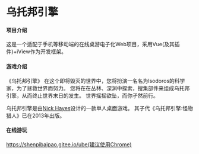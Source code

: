 # 乌托邦引擎

#### 项目介绍
这是一个适配于手机等移动端的在线桌游电子化Web项目，采用Vue(及其插件)+iView作为开发框架。

#### 游戏介绍
《乌托邦引擎》
在这个即将毁灭的世界中，您将扮演一名名为Isodoros的科学家，为了拯救世界而努力。
您将在在丛林、深渊中探索，搜集部件来组成乌托邦引擎，从而终止世界末日的发生。
世界摇摇欲坠，而你孑然前行。

乌托邦引擎是由[Nick Hayes](https://www.boardgamegeek.com/boardgame/75223/utopia-engine)设计的一款单人桌面游戏。
其子代《乌托邦引擎:怪物猎人》已在2013年出版。

#### 在线游玩
https://shenpibaipao.gitee.io/ube(建议使用Chrome)